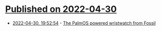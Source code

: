# [Published on 2022-04-30](index.md)

* [2022-04-30, 19:52:54](https://news.ycombinator.com/item?id=31218737) - [The PalmOS powered wristwatch from Fossil](https://lunduke.substack.com/p/the-palmos-powered-wristwatch-from)
